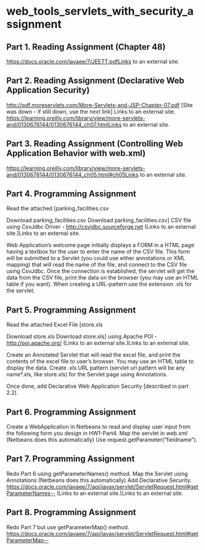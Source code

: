 # web_tools_servlets_with_security_assignment

## Part 1. Reading Assignment (Chapter 48)

https://docs.oracle.com/javaee/7/JEETT.pdfLinks to an external site.

## Part 2. Reading Assignment (Declarative Web Application Security)

http://pdf.moreservlets.com/More-Servlets-and-JSP-Chapter-07.pdf [Site was down - if still down, use the next link] Links to an external site.
https://learning.oreilly.com/library/view/more-servlets-and/0130676144/0130676144_ch07.htmlLinks to an external site.

## Part 3. Reading Assignment (Controlling Web Application Behavior with web.xml)

https://learning.oreilly.com/library/view/more-servlets-and/0130676144/0130676144_ch05.html#ch05Links to an external site.

## Part 4. Programming Assignment

Read the attached [parking_facilities.csv

Download parking_facilities.csv Download parking_facilities.csv] CSV file using CsvJdbc Driver - http://csvjdbc.sourceforge.net (Links to an external site.)Links to an external site.

Web Application’s welcome page initially displays a FORM in a HTML page having a textbox for the user to enter the name of the CSV file. This form will be submitted to a Servlet (you could use either annotations or XML mapping) that will read the name of the file, and connect to the CSV file using CsvJdbc. Once the connection is established, the servlet will get the data from the CSV file, print the data on the browser (you may use an HTML table if you want). When creating a URL-pattern use the extension .xls for the servlet.

## Part 5. Programming Assignment

Read the attached Excel File [store.xls

Download store.xls Download store.xls] using Apache POI - http://poi.apache.org/ (Links to an external site.)Links to an external site.

Create an Annotated Servlet that will read the excel file, and print the contents of the excel file to user’s browser. You may use an HTML table to display the data. Create .xls URL pattern (servlet url pattern will be any name\*.xls, like store.xls) for the Servlet page using Annotations.

Once done, add Declarative Web Application Security [described in part 2.2].

## Part 6. Programming Assignment

Create a WebApplication in Netbeans to read and display user input from the following form you design in HW1-Part4.
Map the servlet in web.xml (Netbeans does this automatically)
Use request.getParameter(“fieldname”).

## Part 7. Programming Assignment

Redo Part 6 using getParameterNames() method.
Map the Servlet using Annotations (Netbeans does this automatically)
Add Declarative Security.
https://docs.oracle.com/javaee/7/api/javax/servlet/ServletRequest.html#getParameterNames-- (Links to an external site.)Links to an external site.

## Part 8. Programming Assignment

Redo Part 7 but use getParameterMap() method.
https://docs.oracle.com/javaee/7/api/javax/servlet/ServletRequest.html#getParameterMap--
